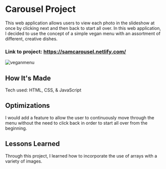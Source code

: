 # Carousel Project

This web application allows users to view each photo in the slideshow at once by clicking next and then back to start all over. In this web application, I decided to use the concept of a simple vegan menu with an assortment of different, creative dishes.

### Link to project: https://samcarousel.netlify.com/

![veganmenu](https://user-images.githubusercontent.com/47072462/53622979-96718c80-3bc9-11e9-8391-8171405aac73.png)

## How It's Made

Tech used: HTML, CSS, & JavaScript

## Optimizations

I would add a feature to allow the user to continuously move through the menu without the need to click back in order to start all over from the beginning.

## Lessons Learned
Through this project, I learned how to incorporate the use of arrays with a variety of images.
